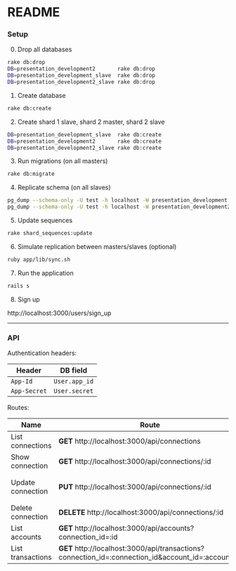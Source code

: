 # README

### Setup

0. Drop all databases

```sh
rake db:drop
DB=presentation_development2       rake db:drop
DB=presentation_development_slave  rake db:drop
DB=presentation_development2_slave rake db:drop
```

1. Create database

```sh
rake db:create
```

2. Create shard 1 slave, shard 2 master, shard 2 slave

```sh
DB=presentation_development_slave  rake db:create
DB=presentation_development2       rake db:create
DB=presentation_development2_slave rake db:create
```

3. Run migrations (on all masters)

```sh
rake db:migrate
```

4. Replicate schema (on all slaves)

```sh
pg_dump --schema-only -U test -h localhost -W presentation_development  | psql presentation_development_slave  -U test -W -h localhost
pg_dump --schema-only -U test -h localhost -W presentation_development2 | psql presentation_development2_slave -U test -W -h localhost
```

5. Update sequences

```sh
rake shard_sequences:update
```

6. Simulate replication between masters/slaves (optional)

```sh
ruby app/lib/sync.sh
```

7. Run the application

```sh
rails s
```

8. Sign up

http://localhost:3000/users/sign_up


--------------------------

### API

Authentication headers:

| Header       | DB field       |
|--------------|----------------|
| `App-Id`     | `User.app_id`  |
| `App-Secret` | `User.secret`  |


Routes:

| Name              | Route                                                                                              | Body                               |
|-------------------|----------------------------------------------------------------------------------------------------|------------------------------------|
| List connections  | **GET** http://localhost:3000/api/connections                                                      | -                                  |
| Show connection   | **GET** http://localhost:3000/api/connections/:id                                                  | -                                  |
| Update connection | **PUT** http://localhost:3000/api/connections/:id                                                  | `{ "data": { "name": "updated" }}` |
| Delete connection | **DELETE** http://localhost:3000/api/connections/:id                                               | -                                  |
| List accounts     | **GET** http://localhost:3000/api/accounts?connection_id=:id                                       | -                                  |
| List transactions | **GET** http://localhost:3000/api/transactions?connection_id=:connection_id&account_id=:account_id | -                                  |

